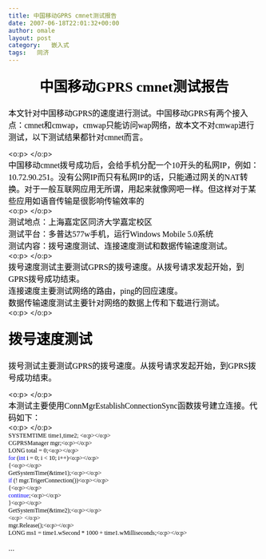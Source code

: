 ```yaml
---
title: 中国移动GPRS cmnet测试报告
date: 2007-06-18T22:01:32+00:00
author: omale
layout: post
category:   嵌入式  
tags:   同济
---
```

<h1 style="MARGIN: 17pt 0cm 16.5pt; TEXT-ALIGN: center" align=center><font color=#000000><span style="FONT-FAMILY: 宋体; mso-ascii-font-family: Calibri; mso-ascii-theme-font: minor-latin; mso-fareast-font-family: 宋体; mso-fareast-theme-font: minor-fareast; mso-hansi-font-family: Calibri; mso-hansi-theme-font: minor-latin">中国移动</span><span lang=EN-US><font face=Calibri>GPRS cmnet</font></span><span style="FONT-FAMILY: 宋体; mso-ascii-font-family: Calibri; mso-ascii-theme-font: minor-latin; mso-fareast-font-family: 宋体; mso-fareast-theme-font: minor-fareast; mso-hansi-font-family: Calibri; mso-hansi-theme-font: minor-latin">测试报告</span></font></h1> <p class=MsoNormal style="MARGIN: 0cm 0cm 0pt; TEXT-ALIGN: center" align=center><span lang=EN-US><?xml:namespace prefix = o ns = "urn:schemas-microsoft-com:office:office"  /><o:p><font face=Calibri color=#000000 size=3> </font></o:p></span></p> <p class=MsoNormal style="MARGIN: 0cm 0cm 0pt; TEXT-ALIGN: center" align=center><span lang=EN-US><o:p><font face=Calibri color=#000000 size=3> </font></o:p></span><font size=3><font color=#000000>

<span style="FONT-FAMILY: 宋体; mso-ascii-font-family: Calibri; mso-ascii-theme-font: minor-latin; mso-fareast-font-family: 宋体; mso-fareast-theme-font: minor-fareast; mso-hansi-font-family: Calibri; mso-hansi-theme-font: minor-latin">本文针对中国移动</span><span lang=EN-US><font face=Calibri>GPRS</font></span><span style="FONT-FAMILY: 宋体; mso-ascii-font-family: Calibri; mso-ascii-theme-font: minor-latin; mso-fareast-font-family: 宋体; mso-fareast-theme-font: minor-fareast; mso-hansi-font-family: Calibri; mso-hansi-theme-font: minor-latin">的速度进行测试。中国移动</span><span lang=EN-US><font face=Calibri>GPRS</font></span><span style="FONT-FAMILY: 宋体; mso-ascii-font-family: Calibri; mso-ascii-theme-font: minor-latin; mso-fareast-font-family: 宋体; mso-fareast-theme-font: minor-fareast; mso-hansi-font-family: Calibri; mso-hansi-theme-font: minor-latin">有两个接入点：</span><span lang=EN-US><font face=Calibri>cmnet</font></span><span style="FONT-FAMILY: 宋体; mso-ascii-font-family: Calibri; mso-ascii-theme-font: minor-latin; mso-fareast-font-family: 宋体; mso-fareast-theme-font: minor-fareast; mso-hansi-font-family: Calibri; mso-hansi-theme-font: minor-latin">和</span><span lang=EN-US><font face=Calibri>cmwap</font></span><span style="FONT-FAMILY: 宋体; mso-ascii-font-family: Calibri; mso-ascii-theme-font: minor-latin; mso-fareast-font-family: 宋体; mso-fareast-theme-font: minor-fareast; mso-hansi-font-family: Calibri; mso-hansi-theme-font: minor-latin">，</span><span lang=EN-US><font face=Calibri>cmwap</font></span><span style="FONT-FAMILY: 宋体; mso-ascii-font-family: Calibri; mso-ascii-theme-font: minor-latin; mso-fareast-font-family: 宋体; mso-fareast-theme-font: minor-fareast; mso-hansi-font-family: Calibri; mso-hansi-theme-font: minor-latin">只能访问</span><span lang=EN-US><font face=Calibri>wap</font></span><span style="FONT-FAMILY: 宋体; mso-ascii-font-family: Calibri; mso-ascii-theme-font: minor-latin; mso-fareast-font-family: 宋体; mso-fareast-theme-font: minor-fareast; mso-hansi-font-family: Calibri; mso-hansi-theme-font: minor-latin">网络，故本文不对</span><span lang=EN-US><font face=Calibri>cmwap</font></span><span style="FONT-FAMILY: 宋体; mso-ascii-font-family: Calibri; mso-ascii-theme-font: minor-latin; mso-fareast-font-family: 宋体; mso-fareast-theme-font: minor-fareast; mso-hansi-font-family: Calibri; mso-hansi-theme-font: minor-latin">进行测试，以下测试结果都针对</span><span lang=EN-US><font face=Calibri>cmnet</font></span><span style="FONT-FAMILY: 宋体; mso-ascii-font-family: Calibri; mso-ascii-theme-font: minor-latin; mso-fareast-font-family: 宋体; mso-fareast-theme-font: minor-fareast; mso-hansi-font-family: Calibri; mso-hansi-theme-font: minor-latin">而言。</span></font></font></p> <p class=MsoNormal style="MARGIN: 0cm 0cm 0pt; TEXT-ALIGN: left" align=left><span lang=EN-US><o:p><font face=Calibri color=#000000 size=3> </font></o:p></span></p> <p class=MsoNormal style="MARGIN: 0cm 0cm 0pt; TEXT-ALIGN: left" align=left><font size=3><font color=#000000><span style="FONT-FAMILY: 宋体; mso-ascii-font-family: Calibri; mso-ascii-theme-font: minor-latin; mso-fareast-font-family: 宋体; mso-fareast-theme-font: minor-fareast; mso-hansi-font-family: Calibri; mso-hansi-theme-font: minor-latin">中国移动</span><span lang=EN-US><font face=Calibri>cmnet</font></span><span style="FONT-FAMILY: 宋体; mso-ascii-font-family: Calibri; mso-ascii-theme-font: minor-latin; mso-fareast-font-family: 宋体; mso-fareast-theme-font: minor-fareast; mso-hansi-font-family: Calibri; mso-hansi-theme-font: minor-latin">拨号成功后，会给手机分配一个</span><span lang=EN-US><font face=Calibri>10</font></span><span style="FONT-FAMILY: 宋体; mso-ascii-font-family: Calibri; mso-ascii-theme-font: minor-latin; mso-fareast-font-family: 宋体; mso-fareast-theme-font: minor-fareast; mso-hansi-font-family: Calibri; mso-hansi-theme-font: minor-latin">开头的私网</span><span lang=EN-US><font face=Calibri>IP</font></span><span style="FONT-FAMILY: 宋体; mso-ascii-font-family: Calibri; mso-ascii-theme-font: minor-latin; mso-fareast-font-family: 宋体; mso-fareast-theme-font: minor-fareast; mso-hansi-font-family: Calibri; mso-hansi-theme-font: minor-latin">，例如：</span><span lang=EN-US><font face=Calibri>10.72.90.251</font></span><span style="FONT-FAMILY: 宋体; mso-ascii-font-family: Calibri; mso-ascii-theme-font: minor-latin; mso-fareast-font-family: 宋体; mso-fareast-theme-font: minor-fareast; mso-hansi-font-family: Calibri; mso-hansi-theme-font: minor-latin">。没有公网</span><span lang=EN-US><font face=Calibri>IP</font></span><span style="FONT-FAMILY: 宋体; mso-ascii-font-family: Calibri; mso-ascii-theme-font: minor-latin; mso-fareast-font-family: 宋体; mso-fareast-theme-font: minor-fareast; mso-hansi-font-family: Calibri; mso-hansi-theme-font: minor-latin">而只有私网</span><span lang=EN-US><font face=Calibri>IP</font></span><span style="FONT-FAMILY: 宋体; mso-ascii-font-family: Calibri; mso-ascii-theme-font: minor-latin; mso-fareast-font-family: 宋体; mso-fareast-theme-font: minor-fareast; mso-hansi-font-family: Calibri; mso-hansi-theme-font: minor-latin">的话，只能通过网关的</span><span lang=EN-US><font face=Calibri>NAT</font></span><span style="FONT-FAMILY: 宋体; mso-ascii-font-family: Calibri; mso-ascii-theme-font: minor-latin; mso-fareast-font-family: 宋体; mso-fareast-theme-font: minor-fareast; mso-hansi-font-family: Calibri; mso-hansi-theme-font: minor-latin">转换。对于一般互联网应用无所谓，用起来就像网吧一样。但这样对于某些应用如语音传输是很影响传输效率的</span></font></font></p> <p class=MsoNormal style="MARGIN: 0cm 0cm 0pt; TEXT-ALIGN: left" align=left><span lang=EN-US><o:p><font face=Calibri color=#000000 size=3> </font></o:p></span></p> <p class=MsoNormal style="MARGIN: 0cm 0cm 0pt; TEXT-ALIGN: left" align=left><span style="FONT-FAMILY: 宋体; mso-ascii-font-family: Calibri; mso-ascii-theme-font: minor-latin; mso-fareast-font-family: 宋体; mso-fareast-theme-font: minor-fareast; mso-hansi-font-family: Calibri; mso-hansi-theme-font: minor-latin"><font color=#000000 size=3>测试地点：上海嘉定区同济大学嘉定校区</font></span></p> <p class=MsoNormal style="MARGIN: 0cm 0cm 0pt; TEXT-ALIGN: left" align=left><font size=3><font color=#000000><span style="FONT-FAMILY: 宋体; mso-ascii-font-family: Calibri; mso-ascii-theme-font: minor-latin; mso-fareast-font-family: 宋体; mso-fareast-theme-font: minor-fareast; mso-hansi-font-family: Calibri; mso-hansi-theme-font: minor-latin">测试平台：多普达</span><span lang=EN-US><font face=Calibri>577w</font></span><span style="FONT-FAMILY: 宋体; mso-ascii-font-family: Calibri; mso-ascii-theme-font: minor-latin; mso-fareast-font-family: 宋体; mso-fareast-theme-font: minor-fareast; mso-hansi-font-family: Calibri; mso-hansi-theme-font: minor-latin">手机，运行</span><span lang=EN-US><font face=Calibri>Windows Mobile 5.0</font></span><span style="FONT-FAMILY: 宋体; mso-ascii-font-family: Calibri; mso-ascii-theme-font: minor-latin; mso-fareast-font-family: 宋体; mso-fareast-theme-font: minor-fareast; mso-hansi-font-family: Calibri; mso-hansi-theme-font: minor-latin">系统</span></font></font></p> <p class=MsoNormal style="MARGIN: 0cm 0cm 0pt; TEXT-ALIGN: left" align=left><span style="FONT-FAMILY: 宋体; mso-ascii-font-family: Calibri; mso-ascii-theme-font: minor-latin; mso-fareast-font-family: 宋体; mso-fareast-theme-font: minor-fareast; mso-hansi-font-family: Calibri; mso-hansi-theme-font: minor-latin"><font color=#000000 size=3>测试内容：拨号速度测试、连接速度测试和数据传输速度测试。</font></span></p> <p class=MsoNormal style="MARGIN: 0cm 0cm 0pt; TEXT-ALIGN: left" align=left><span lang=EN-US><o:p><font face=Calibri color=#000000 size=3> </font></o:p></span></p> <p class=MsoNormal style="MARGIN: 0cm 0cm 0pt; TEXT-ALIGN: left" align=left><font size=3><font color=#000000><span style="FONT-FAMILY: 宋体; mso-ascii-font-family: Calibri; mso-ascii-theme-font: minor-latin; mso-fareast-font-family: 宋体; mso-fareast-theme-font: minor-fareast; mso-hansi-font-family: Calibri; mso-hansi-theme-font: minor-latin">拨号速度测试主要测试</span><span lang=EN-US><font face=Calibri>GPRS</font></span><span style="FONT-FAMILY: 宋体; mso-ascii-font-family: Calibri; mso-ascii-theme-font: minor-latin; mso-fareast-font-family: 宋体; mso-fareast-theme-font: minor-fareast; mso-hansi-font-family: Calibri; mso-hansi-theme-font: minor-latin">的拨号速度。从拨号请求发起开始，到</span><span lang=EN-US><font face=Calibri>GPRS</font></span><span style="FONT-FAMILY: 宋体; mso-ascii-font-family: Calibri; mso-ascii-theme-font: minor-latin; mso-fareast-font-family: 宋体; mso-fareast-theme-font: minor-fareast; mso-hansi-font-family: Calibri; mso-hansi-theme-font: minor-latin">拨号成功结束。</span></font></font></p> <p class=MsoNormal style="MARGIN: 0cm 0cm 0pt; TEXT-ALIGN: left" align=left><font size=3><font color=#000000><span style="FONT-FAMILY: 宋体; mso-ascii-font-family: Calibri; mso-ascii-theme-font: minor-latin; mso-fareast-font-family: 宋体; mso-fareast-theme-font: minor-fareast; mso-hansi-font-family: Calibri; mso-hansi-theme-font: minor-latin">连接速度主要测试网络的路由，</span><span lang=EN-US><font face=Calibri>ping</font></span><span style="FONT-FAMILY: 宋体; mso-ascii-font-family: Calibri; mso-ascii-theme-font: minor-latin; mso-fareast-font-family: 宋体; mso-fareast-theme-font: minor-fareast; mso-hansi-font-family: Calibri; mso-hansi-theme-font: minor-latin">的回应速度。</span></font></font></p> <p class=MsoNormal style="MARGIN: 0cm 0cm 0pt; TEXT-ALIGN: left" align=left><span style="FONT-FAMILY: 宋体; mso-ascii-font-family: Calibri; mso-ascii-theme-font: minor-latin; mso-fareast-font-family: 宋体; mso-fareast-theme-font: minor-fareast; mso-hansi-font-family: Calibri; mso-hansi-theme-font: minor-latin"><font color=#000000 size=3>数据传输速度测试主要针对网络的数据上传和下载进行测试。</font></span></p> <p class=MsoNormal style="MARGIN: 0cm 0cm 0pt; TEXT-ALIGN: left" align=left><span lang=EN-US><o:p><font face=Calibri color=#000000 size=3> </font></o:p></span></p> 

<h1 style="MARGIN: 17pt 0cm 16.5pt">
  <span style="FONT-FAMILY: 宋体; mso-ascii-font-family: Calibri; mso-ascii-theme-font: minor-latin; mso-fareast-font-family: 宋体; mso-fareast-theme-font: minor-fareast; mso-hansi-font-family: Calibri; mso-hansi-theme-font: minor-latin"><font color=#000000>拨号速度测试</font></span>
</h1><p class=MsoNormal style="MARGIN: 0cm 0cm 0pt; TEXT-ALIGN: left" align=left><font size=3><font color=#000000>

<span style="FONT-FAMILY: 宋体; mso-ascii-font-family: Calibri; mso-ascii-theme-font: minor-latin; mso-fareast-font-family: 宋体; mso-fareast-theme-font: minor-fareast; mso-hansi-font-family: Calibri; mso-hansi-theme-font: minor-latin">拨号测试主要测试</span><span lang=EN-US><font face=Calibri>GPRS</font></span><span style="FONT-FAMILY: 宋体; mso-ascii-font-family: Calibri; mso-ascii-theme-font: minor-latin; mso-fareast-font-family: 宋体; mso-fareast-theme-font: minor-fareast; mso-hansi-font-family: Calibri; mso-hansi-theme-font: minor-latin">的拨号速度。从拨号请求发起开始，到</span><span lang=EN-US><font face=Calibri>GPRS</font></span><span style="FONT-FAMILY: 宋体; mso-ascii-font-family: Calibri; mso-ascii-theme-font: minor-latin; mso-fareast-font-family: 宋体; mso-fareast-theme-font: minor-fareast; mso-hansi-font-family: Calibri; mso-hansi-theme-font: minor-latin">拨号成功结束。</span></font></font></p> <p class=MsoNormal style="MARGIN: 0cm 0cm 0pt; TEXT-ALIGN: left" align=left><span lang=EN-US><o:p><font face=Calibri color=#000000 size=3> </font></o:p></span></p> <p class=MsoNormal style="MARGIN: 0cm 0cm 0pt; TEXT-ALIGN: left" align=left><font size=3><font color=#000000><span style="FONT-FAMILY: 宋体; mso-ascii-font-family: Calibri; mso-ascii-theme-font: minor-latin; mso-fareast-font-family: 宋体; mso-fareast-theme-font: minor-fareast; mso-hansi-font-family: Calibri; mso-hansi-theme-font: minor-latin">本测试主要使用</span><span lang=EN-US><font face=Calibri>ConnMgrEstablishConnectionSync</font></span><span style="FONT-FAMILY: 宋体; mso-ascii-font-family: Calibri; mso-ascii-theme-font: minor-latin; mso-fareast-font-family: 宋体; mso-fareast-theme-font: minor-fareast; mso-hansi-font-family: Calibri; mso-hansi-theme-font: minor-latin">函数拨号建立连接。代码如下：</span></font></font></p> <p class=MsoNormal style="MARGIN: 0cm 0cm 0pt; TEXT-ALIGN: left" align=left><span lang=EN-US><o:p><font face=Calibri color=#000000 size=3> </font></o:p></span></p> <p class=MsoNormal style="MARGIN: 0cm 0cm 0pt; TEXT-ALIGN: left; mso-layout-grid-align: none" align=left><span lang=EN-US style="FONT-SIZE: 9pt; FONT-FAMILY: 新宋体; mso-hansi-font-family: 'Times New Roman'; mso-bidi-font-family: 'Times New Roman'; mso-font-kerning: 0pt; mso-no-proof: yes"><font color=#000000><span style="mso-tab-count: 1">     </span>SYSTEMTIME<span style="mso-spacerun: yes">   </span>time1,time2;<span style="mso-spacerun: yes">   </span><o:p></o:p></font></span></p> <p class=MsoNormal style="MARGIN: 0cm 0cm 0pt; TEXT-ALIGN: left; mso-layout-grid-align: none" align=left><span lang=EN-US style="FONT-SIZE: 9pt; FONT-FAMILY: 新宋体; mso-hansi-font-family: 'Times New Roman'; mso-bidi-font-family: 'Times New Roman'; mso-font-kerning: 0pt; mso-no-proof: yes"><font color=#000000><span style="mso-tab-count: 1">     </span>CGPRSManager mgr;<o:p></o:p></font></span></p> <p class=MsoNormal style="MARGIN: 0cm 0cm 0pt; TEXT-ALIGN: left; mso-layout-grid-align: none" align=left><span lang=EN-US style="FONT-SIZE: 9pt; FONT-FAMILY: 新宋体; mso-hansi-font-family: 'Times New Roman'; mso-bidi-font-family: 'Times New Roman'; mso-font-kerning: 0pt; mso-no-proof: yes"><font color=#000000><span style="mso-tab-count: 1">     </span>LONG total = 0;<o:p></o:p></font></span></p> <p class=MsoNormal style="MARGIN: 0cm 0cm 0pt; TEXT-ALIGN: left; mso-layout-grid-align: none" align=left><span lang=EN-US style="FONT-SIZE: 9pt; FONT-FAMILY: 新宋体; mso-hansi-font-family: 'Times New Roman'; mso-bidi-font-family: 'Times New Roman'; mso-font-kerning: 0pt; mso-no-proof: yes"><span style="mso-tab-count: 1"><font color=#000000>     </font></span><span style="COLOR: blue">for</span><font color=#000000> (</font><span style="COLOR: blue">int</span><font color=#000000> i = 0; i < 10; i++)<o:p></o:p></font></span></p> <p class=MsoNormal style="MARGIN: 0cm 0cm 0pt; TEXT-ALIGN: left; mso-layout-grid-align: none" align=left><span lang=EN-US style="FONT-SIZE: 9pt; FONT-FAMILY: 新宋体; mso-hansi-font-family: 'Times New Roman'; mso-bidi-font-family: 'Times New Roman'; mso-font-kerning: 0pt; mso-no-proof: yes"><font color=#000000><span style="mso-tab-count: 1">     </span>{<o:p></o:p></font></span></p> <p class=MsoNormal style="MARGIN: 0cm 0cm 0pt; TEXT-ALIGN: left; mso-layout-grid-align: none" align=left><span lang=EN-US style="FONT-SIZE: 9pt; FONT-FAMILY: 新宋体; mso-hansi-font-family: 'Times New Roman'; mso-bidi-font-family: 'Times New Roman'; mso-font-kerning: 0pt; mso-no-proof: yes"><font color=#000000><span style="mso-tab-count: 2">         </span>GetSystemTime(&time1);<o:p></o:p></font></span></p> <p class=MsoNormal style="MARGIN: 0cm 0cm 0pt; TEXT-ALIGN: left; mso-layout-grid-align: none" align=left><span lang=EN-US style="FONT-SIZE: 9pt; FONT-FAMILY: 新宋体; mso-hansi-font-family: 'Times New Roman'; mso-bidi-font-family: 'Times New Roman'; mso-font-kerning: 0pt; mso-no-proof: yes"><span style="mso-tab-count: 2"><font color=#000000>         </font></span><span style="COLOR: blue">if</span><font color=#000000> (! mgr.TrigerConnection())<o:p></o:p></font></span></p> <p class=MsoNormal style="MARGIN: 0cm 0cm 0pt; TEXT-ALIGN: left; mso-layout-grid-align: none" align=left><span lang=EN-US style="FONT-SIZE: 9pt; FONT-FAMILY: 新宋体; mso-hansi-font-family: 'Times New Roman'; mso-bidi-font-family: 'Times New Roman'; mso-font-kerning: 0pt; mso-no-proof: yes"><font color=#000000><span style="mso-tab-count: 2">         </span>{<o:p></o:p></font></span></p> <p class=MsoNormal style="MARGIN: 0cm 0cm 0pt; TEXT-ALIGN: left; mso-layout-grid-align: none" align=left><span lang=EN-US style="FONT-SIZE: 9pt; FONT-FAMILY: 新宋体; mso-hansi-font-family: 'Times New Roman'; mso-bidi-font-family: 'Times New Roman'; mso-font-kerning: 0pt; mso-no-proof: yes"><span style="mso-tab-count: 3"><font color=#000000>              </font></span><span style="COLOR: blue">continue</span><font color=#000000>;<o:p></o:p></font></span></p> <p class=MsoNormal style="MARGIN: 0cm 0cm 0pt; TEXT-ALIGN: left; mso-layout-grid-align: none" align=left><span lang=EN-US style="FONT-SIZE: 9pt; FONT-FAMILY: 新宋体; mso-hansi-font-family: 'Times New Roman'; mso-bidi-font-family: 'Times New Roman'; mso-font-kerning: 0pt; mso-no-proof: yes"><font color=#000000><span style="mso-tab-count: 2">         </span>}<o:p></o:p></font></span></p> <p class=MsoNormal style="MARGIN: 0cm 0cm 0pt; TEXT-ALIGN: left; mso-layout-grid-align: none" align=left><span lang=EN-US style="FONT-SIZE: 9pt; FONT-FAMILY: 新宋体; mso-hansi-font-family: 'Times New Roman'; mso-bidi-font-family: 'Times New Roman'; mso-font-kerning: 0pt; mso-no-proof: yes"><font color=#000000><span style="mso-tab-count: 2">         </span>GetSystemTime(&time2);<o:p></o:p></font></span></p> <p class=MsoNormal style="MARGIN: 0cm 0cm 0pt; TEXT-ALIGN: left; mso-layout-grid-align: none" align=left><span lang=EN-US style="FONT-SIZE: 9pt; FONT-FAMILY: 新宋体; mso-hansi-font-family: 'Times New Roman'; mso-bidi-font-family: 'Times New Roman'; mso-font-kerning: 0pt; mso-no-proof: yes"><o:p><font color=#000000> </font></o:p></span></p> <p class=MsoNormal style="MARGIN: 0cm 0cm 0pt; TEXT-ALIGN: left; mso-layout-grid-align: none" align=left><span lang=EN-US style="FONT-SIZE: 9pt; FONT-FAMILY: 新宋体; mso-hansi-font-family: 'Times New Roman'; mso-bidi-font-family: 'Times New Roman'; mso-font-kerning: 0pt; mso-no-proof: yes"><font color=#000000><span style="mso-tab-count: 2">         </span>mgr.Release();<o:p></o:p></font></span></p> <p class=MsoNormal style="MARGIN: 0cm 0cm 0pt; TEXT-ALIGN: left; mso-layout-grid-align: none" align=left><span lang=EN-US style="FONT-SIZE: 9pt; FONT-FAMILY: 新宋体; mso-hansi-font-family: 'Times New Roman'; mso-bidi-font-family: 'Times New Roman'; mso-font-kerning: 0pt; mso-no-proof: yes"><font color=#000000><span style="mso-tab-count: 2">         </span>LONG ms1 = time1.wSecond * 1000 + time1.wMilliseconds;<o:p></o:p></font></span></p> 

&#8230;